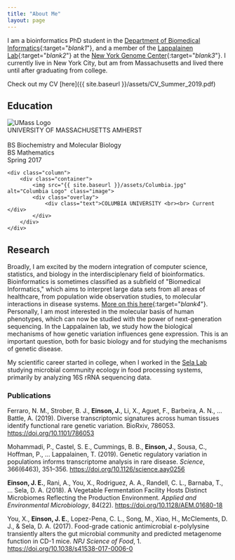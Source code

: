 ```yaml
---
title: "About Me"
layout: page
---
```

I am a bioinformatics PhD student in the [Department of Biomedical Informatics](http://www.dbmi.columbia.edu){:target="_blank1_"}, and a member of the [Lappalainen Lab](http://www.tllab.org){:target="_blank2_"} at the [New York Genome Center](http://www.nygenome.org){:target="_blank3_"}. I currently live in New York City, but am from Massachusetts and lived there until after graduating from college.


Check out my CV [here]({{ site.baseurl }}/assets/CV_Summer_2019.pdf)

## Education
<div class="row">
    <div class="column">
        <div class="container">
            <img src="{{ site.baseurl }}/assets/UMass.png" alt="UMass Logo" class="image">
            <div class="overlay">
                <div class="text">UNIVERSITY OF MASSACHUSETTS AMHERST <br><br> BS Biochemistry and Molecular Biology <br> BS Mathematics <br> Spring 2017</div>
            </div>
        </div>
    </div>

    <div class="column">
        <div class="container">
            <img src="{{ site.baseurl }}/assets/Columbia.jpg" alt="Columbia Logo" class="image">
            <div class="overlay">
                <div class="text">COLUMBIA UNIVERSITY <br><br> Current </div>
            </div>
        </div>
    </div>
</div>

## Research
Broadly, I am excited by the modern integration of computer science, statistics, and biology in the interdisciplenary field of bioinformatics. Bioinformatics is sometimes classified as a subfield of "Biomedical Informatics," which aims to interpret large data sets from all areas of healthcare, from population wide observation studies, to molecular interactions in disease systems. [More on this here](https://www.dbmi.columbia.edu/research/research-areas/){:target="_blank4_"}. Personally, I am most interested in the molecular basis of human phenotypes, which can now be studied with the power of next-generation sequencing. In the Lappalainen lab, we study how the biological mechanisms of how genetic variation influences gene expression. This is an important question, both for basic biology and for studying the mechanisms of genetic disease.

My scientific career started in college, when I worked in the [Sela Lab](https://selalab.org) studying microbial community ecology in food processing systems, primarily by analyzing 16S rRNA sequencing data.

### Publications
Ferraro, N. M., Strober, B. J., **Einson, J.**, Li, X., Aguet, F., Barbeira, A. N., … Battle, A. (2019). Diverse transcriptomic signatures across human tissues identify functional rare genetic variation. BioRxiv, 786053. https://doi.org/10.1101/786053

Mohammadi, P., Castel, S. E., Cummings, B. B., **Einson, J**., Sousa, C., Hoffman, P., … Lappalainen, T. (2019). Genetic regulatory variation in populations informs transcriptome analysis in rare disease. *Science*, 366(6463), 351–356. https://doi.org/10.1126/science.aay0256

**Einson, J. E.**, Rani, A., You, X., Rodriguez, A. A., Randell, C. L., Barnaba, T., … Sela, D. A. (2018). A Vegetable Fermentation Facility Hosts Distinct Microbiomes Reflecting the Production Environment. *Applied and Environmental Microbiology*, 84(22). https://doi.org/10.1128/AEM.01680-18

You, X., **Einson, J. E.**, Lopez-Pena, C. L., Song, M., Xiao, H., McClements, D. J., & Sela, D. A. (2017). Food-grade cationic antimicrobial ε-polylysine transiently alters the gut microbial community and predicted metagenome function in CD-1 mice. *NPJ Science of Food*, 1. https://doi.org/10.1038/s41538-017-0006-0
